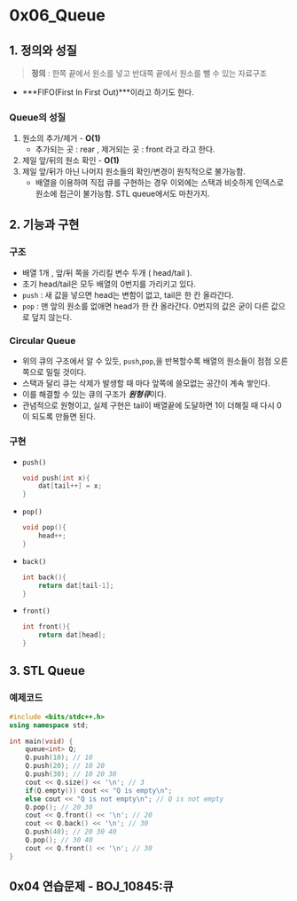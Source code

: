 # 0x06_Queue
## 1. 정의와 성질
> **정의** : 한쪽 끝에서 원소를 넣고 반대쪽 끝에서 원소를 뺄 수 있는 자료구조 
- ***FIFO(First In First Out)***이라고 하기도 한다.
### Queue의 성질
1. 원소의 추가/제거 - **O(1)**
    - 추가되는 곳 : rear , 제거되는 곳 : front 라고 라고 한다.
2. 제일 앞/뒤의 원소 확인 - **O(1)**
3. 제일 앞/뒤가 아닌 나머지 원소들의 확인/변경이 원칙적으로 불가능함.
    - 배열을 이용하여 직접 큐를 구현하는 경우 이외에는 스택과 비슷하게 인덱스로 원소에 접근이 불가능함. STL queue에서도 마찬가지.

## 2. 기능과 구현
### 구조
- 배열 1개 , 앞/뒤 쪽을 가리킬 변수 두개 ( head/tail ).
- 초기 head/tail은 모두 배열의 0번지를 가리키고 있다.
- `push` : 새 값을 넣으면 head는 변함이 없고, tail은 한 칸 올라간다.
- `pop` : 맨 앞의 원소를 없애면 head가 한 칸 올라간다. 0번지의 값은 굳이 다른 값으로 덮지 않는다.

### Circular Queue
- 위의 큐의 구조에서 알 수 있듯, `push`,`pop`,을 반복할수록 배열의 원소들이 점점 오른쪽으로 밀릴 것이다. 
- 스택과 달리 큐는 삭제가 발생할 때 마다 앞쪽에 쓸모없는 공간이 계속 쌓인다.
- 이를 해결할 수 있는 큐의 구조가 ***원형큐***이다.
- 관념적으로 원형이고, 실제 구현은 tail이 배열끝에 도달하면 1이 더해질 때 다시 0이 되도록 만들면 된다.

### 구현 
- `push()`
    ```cpp
    void push(int x){
        dat[tail++] = x;
    }
    ```
- `pop()`
    ```cpp
    void pop(){
        head++;
    }
    ```

- `back()`
    ```cpp
    int back(){
        return dat[tail-1];
    }
    ```

- `front()`
    ```cpp
    int front(){
        return dat[head];
    }
    ```
## 3. STL Queue
### 예제코드
```cpp
#include <bits/stdc++.h>
using namespace std;

int main(void) {
    queue<int> Q;
    Q.push(10); // 10
    Q.push(20); // 10 20
    Q.push(30); // 10 20 30
    cout << Q.size() << '\n'; // 3
    if(Q.empty()) cout << "Q is empty\n";
    else cout << "Q is not empty\n"; // Q is not empty
    Q.pop(); // 20 30
    cout << Q.front() << '\n'; // 20
    cout << Q.back() << '\n'; // 30
    Q.push(40); // 20 30 40
    Q.pop(); // 30 40
    cout << Q.front() << '\n'; // 30
}
```
## 0x04 연습문제 - BOJ_10845:큐
